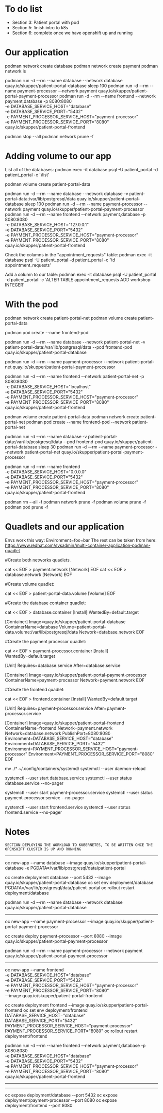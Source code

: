 # To do list

 - Section 3: Patient portal with pod
 - Section 5: finish intro to k8s
 - Section 6: complete once we have openshift up and running

# Our application

podman network create database
podman network create payment
podman network ls

podman run -d --rm --name database --network database quay.io/skupper/patient-portal-database
sleep 100
podman run -d --rm --name payment-processor --network payment quay.io/skupper/patient-portal-payment-processor
podman run -d --rm --name frontend --network payment,database -p 8080:8080 \
-e DATABASE_SERVICE_HOST="database" \
-e DATABASE_SERVICE_PORT="5432" \
-e PAYMENT_PROCESSOR_SERVICE_HOST="payment-processor" \
-e PAYMENT_PROCESSOR_SERVICE_PORT="8080" \
quay.io/skupper/patient-portal-frontend

podman stop --all
podman network prune -f

# Adding volume to our app

List all of the databases: podman exec -it database psql -U patient_portal -d patient_portal -c '\list'

podman volume create patient-portal-data

podman run -d --rm --name database --network database -v patient-portal-data:/var/lib/postgresql/data quay.io/skupper/patient-portal-database
sleep 100
podman run -d --rm --name payment-processor --network payment quay.io/skupper/patient-portal-payment-processor
podman run -d --rm --name frontend --network payment,database -p 8080:8080 \
-e DATABASE_SERVICE_HOST="127.0.0.1" \
-e DATABASE_SERVICE_PORT="5432" \
-e PAYMENT_PROCESSOR_SERVICE_HOST="payment-processor" \
-e PAYMENT_PROCESSOR_SERVICE_PORT="8080" \
quay.io/skupper/patient-portal-frontend

Check the columns in the "appointment_requests" table:
podman exec -it database psql -U patient_portal -d patient_portal -c '\d appointment_requests'

Add a column to our table:
podman exec -it database psql -U patient_portal -d patient_portal -c 'ALTER TABLE appointment_requests ADD workshop INTEGER'

# With the pod

podman network create patient-portal-net
podman volume create patient-portal-data

podman pod create --name frontend-pod

podman run -d --rm --name database --network patient-portal-net -v patient-portal-data:/var/lib/postgresql/data --pod frontend-pod quay.io/skupper/patient-portal-database

podman run -d --rm --name payment-processor --network patient-portal-net quay.io/skupper/patient-portal-payment-processor

podman run -d --rm --name frontend --network patient-portal-net -p 8080:8080 \
-e DATABASE_SERVICE_HOST="localhost" \
-e DATABASE_SERVICE_PORT="5432" \
-e PAYMENT_PROCESSOR_SERVICE_HOST="payment-processor" \
-e PAYMENT_PROCESSOR_SERVICE_PORT="8080" \
quay.io/skupper/patient-portal-frontend



podman volume create patient-portal-data
podman network create patient-portal-net
podman pod create --name frontend-pod --network patient-portal-net

podman run -d --rm --name database -v patient-portal-data:/var/lib/postgresql/data --pod frontend-pod quay.io/skupper/patient-portal-database
sleep 30
podman run -d --rm --name payment-processor --network patient-portal-net quay.io/skupper/patient-portal-payment-processor

podman run -d --rm --name frontend \
-e DATABASE_SERVICE_HOST="0.0.0.0" \
-e DATABASE_SERVICE_PORT="5432" \
-e PAYMENT_PROCESSOR_SERVICE_HOST="payment-processor" \
-e PAYMENT_PROCESSOR_SERVICE_PORT="8080" \
quay.io/skupper/patient-portal-frontend


podman rm --all -f
podman network prune -f
podman volume prune -f 
podman pod prune -f

# Quadlets and our application

Envs work this way: Environment=foo=bar
The rest can be taken from here: https://www.redhat.com/sysadmin/multi-container-application-podman-quadlet

#Create both networks quadlets.

cat << EOF > payment.network
[Network]
EOF
cat << EOF > database.network
[Network]
EOF

#Create volume quadlet:

cat << EOF > patient-portal-data.volume
[Volume]
EOF

#Create the database container quadlet:

cat << EOF > database.container
[Install]
WantedBy=default.target

[Container]
Image=quay.io/skupper/patient-portal-database
ContainerName=database
Volume=patient-portal-data.volume:/var/lib/postgresql/data
Network=database.network
EOF

#Create the payment processor quadlet:

cat << EOF > payment-processor.container
[Install]
WantedBy=default.target

[Unit]
Requires=database.service
After=database.service

[Container]
Image=quay.io/skupper/patient-portal-payment-processor
ContainerName=payment-processor
Network=payment.network
EOF

#Create the frontend quadlet:

cat << EOF > frontend.container
[Install]
WantedBy=default.target

[Unit]
Requires=payment-processor.service
After=payment-processor.service

[Container]
Image=quay.io/skupper/patient-portal-frontend
ContainerName=frontend
Network=payment.network
Network=database.network
PublishPort=8080:8080
Environment=DATABASE_SERVICE_HOST="database"
Environment=DATABASE_SERVICE_PORT="5432"
Environment=PAYMENT_PROCESSOR_SERVICE_HOST="payment-processor"
Environment=PAYMENT_PROCESSOR_SERVICE_PORT="8080"
EOF


mv ./* ~/.config/containers/systemd/
systemctl --user daemon-reload

systemctl --user start database.service
systemctl --user status database.service --no-pager

systemctl --user start payment-processor.service
systemctl --user status payment-processor.service --no-pager

systemctl --user start frontend.service
systemctl --user status frontend.service  --no-pager

# Notes

~~~
SECTION DEPLOYING THE WORKLOAD TO KUBERNETES, TO BE WRITTEN ONCE THE OPENSHIFT CLUSTER IS UP AND RUNNING
~~~

__________

oc new-app --name database --image quay.io/skupper/patient-portal-database -e PGDATA=/var/lib/postgresql/data/patient-portal

oc create deployment database --port 5432 --image quay.io/skupper/patient-portal-database
oc set env deployment/database PGDATA=/var/lib/postgresql/data/patient-portal
oc rollout restart deployment/database

podman run -d --rm --name database --network database quay.io/skupper/patient-portal-database

__________

oc new-app --name payment-processor --image quay.io/skupper/patient-portal-payment-processor

oc create deploy payment-processor --port 8080 --image quay.io/skupper/patient-portal-payment-processor

podman run -d --rm --name payment-processor --network payment quay.io/skupper/patient-portal-payment-processor

__________

oc new-app --name frontend \
-e DATABASE_SERVICE_HOST="database" \
-e DATABASE_SERVICE_PORT="5432" \
-e PAYMENT_PROCESSOR_SERVICE_HOST="payment-processor" \
-e PAYMENT_PROCESSOR_SERVICE_PORT="8080" \
--image quay.io/skupper/patient-portal-frontend

oc create deployment frontend --image quay.io/skupper/patient-portal-frontend
oc set env deployment/frontend \
DATABASE_SERVICE_HOST="database" \
DATABASE_SERVICE_PORT="5432" \
PAYMENT_PROCESSOR_SERVICE_HOST="payment-processor" \
PAYMENT_PROCESSOR_SERVICE_PORT="8080"
oc rollout restart deployment/frontend

podman run -d --rm --name frontend --network payment,database -p 8080:8080 \
-e DATABASE_SERVICE_HOST="database" \
-e DATABASE_SERVICE_PORT="5432" \
-e PAYMENT_PROCESSOR_SERVICE_HOST="payment-processor" \
-e PAYMENT_PROCESSOR_SERVICE_PORT="8080" \
quay.io/skupper/patient-portal-frontend

______________________________________________
______________________________________________

oc expose deployment/database --port 5432
oc expose deployment/payment-processor --port 8080
oc expose deployment/frontend --port 8080